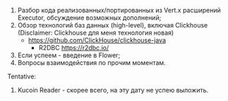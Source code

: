 1. Разбор кода реализованных/портированных из Vert.x расширений Executor, обсуждение возможных дополнений;
2. Обзор технологий баз данных (high-level), включая Clickhouse (Disclaimer: Clickhouse для меня технология новая)
   - https://github.com/ClickHouse/clickhouse-java
     - R2DBC https://r2dbc.io/
3. Если успеем - введение в Flower;
4. Вопросы взаимодействия по прочим моментам.

Tentative:
1. Kucoin Reader - скорее всего, на эту дату не успею выложить.
